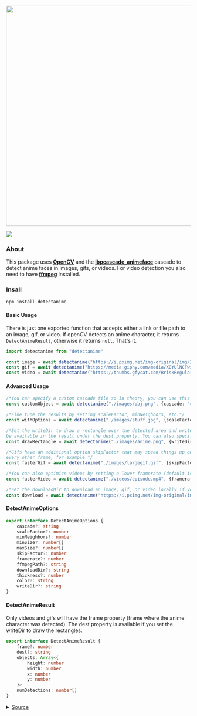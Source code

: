 <div align="left">
  <p>
    <a href="https://tenpi.github.io/detectanime"><img src="https://raw.githubusercontent.com/Tenpi/detectanime/master/assets/detectanimelogo.png" width="600" /></a>
  </p>
  <p>
    <a href="https://nodei.co/npm/detectanime/"><img src="https://nodei.co/npm/detectanime.png" /></a>
  </p>
</div>

### About
This package uses [**OpenCV**](https://opencv.org/) and the [**lbpcascade_animeface**](https://github.com/nagadomi/lbpcascade_animeface) cascade to detect anime faces in images, gifs, or videos. For video detection you also need to have [**ffmpeg**](https://ffmpeg.org/) installed.

### Insall
```ts
npm install detectanime
```

#### Basic Usage
There is just one exported function that accepts either a link or file path to an image, gif, or video. If openCV detects an
anime character, it returns `DetectAnimeResult`, otherwise it returns `null`. That's it.
```ts
import detectanime from "detectanime"

const image = await detectanime("https://i.pximg.net/img-original/img/2020/12/13/00/00/01/86261493_p0.png")
const gif = await detectanime("https://media.giphy.com/media/XOYUlNCFwsivS/giphy.gif")
const video = await detectanime("https://thumbs.gfycat.com/BriskRegularAnt-mobile.mp4")
```

#### Advanced Usage
```ts
/*You can specify a custom cascade file so in theory, you can use this to detect any object.*/
const customObject = await detectanime("./images/obj.png", {cascade: "cascade.xml"})

/*Fine tune the results by setting scaleFactor, minNeighbors, etc.*/
const withOptions = await detectanime("./images/stuff.jpg", {scaleFactor: 1.1, minNeighbors: 5, minSize: [24, 24]})

/*Set the writeDir to draw a rectangle over the detected area and write the file to that directory. The destination will
be available in the result under the dest property. You can also specify the color and thickness.*/
const drawRectangle = await detectanime("./images/anime.png", {writeDir: "./images", color: "blue", thickness: 2})

/*Gifs have an additional option skipFactor that may speed things up on large files. Setting it to 2 will only extract
every other frame, for example.*/
const fasterGif = await detectanime("./images/largegif.gif", {skipFactor: 2})

/*You can also optimize videos by setting a lower framerate (default is the same as original).*/
const fasterVideo = await detectanime("./videos/episode.mp4", {framerate: 24})

/*Set the downloadDir to download an image, gif, or video locally if you pass in a link.*/
const download = await detectanime("https://i.pximg.net/img-original/img/2014/04/30/02/44/47/43194202_p0.jpg", {downloadDir: "./images"})
```

#### DetectAnimeOptions
```ts
export interface DetectAnimeOptions {
    cascade?: string
    scaleFactor?: number
    minNeighbors?: number
    minSize?: number[]
    maxSize?: number[]
    skipFactor?: number
    framerate?: number
    ffmpegPath?: string
    downloadDir?: string
    thickness?: number
    color?: string
    writeDir?: string
}
```

#### DetectAnimeResult
Only videos and gifs will have the frame property (frame where the anime character was detected).
The dest property is available if you set the writeDir to draw the rectangles.
```ts
export interface DetectAnimeResult {
    frame?: number
    dest?: string
    objects: Array<{
        height: number
        width: number
        x: number
        y: number
    }>
    numDetections: number[]
}
```

<details>
<summary><a href="https://www.pixiv.net/en/artworks/67991994">Source</a></summary>
<img src="https://raw.githubusercontent.com/Tenpi/detectanime/master/assets/example.png"/>
</details>